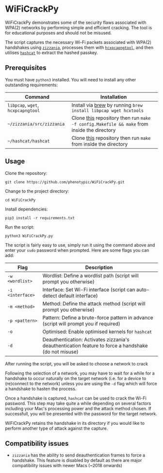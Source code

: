 # WiFiCrackPy

WiFiCrackPy demonstrates some of the security flaws associated with WPA(2) networks by performing simple and efficient cracking. The tool is for educational purposes and should not be misused.

The script captures the necessary Wi-Fi packets associated with WPA(2) handshakes using [`zizzania`](https://github.com/cyrus-and/zizzania), processes them with [`hcxpcapngtool`](https://github.com/ZerBea/hcxtools), and then utilises [`hashcat`](https://github.com/hashcat/hashcat) to extract the hashed passkey.

## Prerequisites

You must have `python3` installed. You will need to install any other outstanding requirements:

| Command | Installation |
| --- | --- |
| `libpcap`, `wget`, `hcxpcapngtool` | Install via [brew](https://brew.sh) by running `brew install libpcap wget hcxtools` |
| `~/zizzania/src/zizzania` | Clone [this](https://github.com/cyrus-and/zizzania) repository then run `make -f config.Makefile && make` from inside the directory |
| `~/hashcat/hashcat` | Clone [this](https://github.com/hashcat/hashcat) repository then run `make` from inside the directory |

## Usage

Clone the repository:
```
git clone https://github.com/phenotypic/WiFiCrackPy.git
```

Change to the project directory:
```
cd WiFiCrackPy
```

Install dependencies:
```
pip3 install -r requirements.txt
```

Run the script:
```
python3 WiFiCrackPy.py
```

The script is fairly easy to use, simply run it using the command above and enter your `sudo` password when prompted. Here are some flags you can add:

| Flag | Description |
| --- | --- |
| `-w <wordlist>` | Wordlist: Define a wordlist path (script will prompt you otherwise) |
| `-i <interface>` | Interface: Set Wi-Fi interface (script can auto-detect default interface) |
| `-m <method>` | Method: Define the attack method (script will prompt you otherwise) |
| `-p <pattern>` | Pattern: Define a brute-force pattern in advance (script will prompt you if required) |
| `-o` | Optimised: Enable optimised kernels for `hashcat` |
| `-d` | Deauthentication: Activates zizzania's deauthentication feature to force a handshake (do not misuse) |

After running the script, you will be asked to choose a network to crack

Following the selection of a network, you may have to wait for a while for a handshake to occur naturally on the target network (i.e. for a device to (re)connect to the network) unless you are using the `-d` flag which will force a handshake to hasten the process.

Once a handshake is captured, `hashcat` can be used to crack the Wi-Fi password. This step may take quite a while depending on several factors including your Mac's processing power and the attack method chosen. If successfull, you will be presented with the password for the target network.

WiFiCrackPy retains the handshake in its directory if you would like to perform another type of attack against the capture.

## Compatibility issues

- `zizzania` has the ability to send deauthentication frames to force a handshake. This feature is disabled by default as there are major compatibility issues with newer Macs (~2018 onwards)
